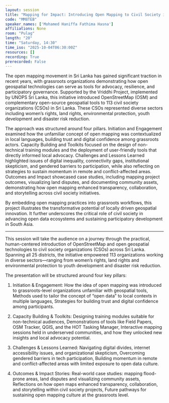 ```yaml
---
layout: session
title: "Mapping for Impact: Introducing Open Mapping to Civil Society in Sri Lanka"
code: "MM8TEB"
speaker_names: ['Mohamed Haniffa Fathima Hasna']
affiliations: None
room: "Pulag"
length: "20"
time: "Saturday, 14:30"
time_iso: "2025-10-04T06:30:00Z"
resources: []
recording: True
prerecorded: False
---
```


The open mapping movement in Sri Lanka has gained significant traction in recent years, with grassroots organizations demonstrating how open geospatial technologies can serve as tools for advocacy, resilience, and participatory governance. Supported by the Vriddhi Project, implemented by UNOPS Sri Lanka, this initiative introduced OpenStreetMap (OSM) and complementary open-source geospatial tools to 113 civil society organizations (CSOs) in Sri Lanka. These CSOs represented diverse sectors including women’s rights, land rights, environmental protection, youth development and disaster risk reduction.

The approach was structured around four pillars. Initiation and Engagement examined how the unfamiliar concept of open mapping was contextualized in local languages, building trust and digital confidence among grassroots actors. Capacity Building and Toolkits focused on the design of non-technical training modules and the deployment of user-friendly tools that directly informed local advocacy. Challenges and Lessons Learned highlighted issues of digital inequality, connectivity gaps, institutional skepticism, and gendered barriers to participation, while also reflecting on strategies to sustain momentum in remote and conflict-affected areas. Outcomes and Impact showcased case studies, including mapping project outcomes, visualizing land disputes, and documenting community assets, demonstrating how open mapping enhanced transparency, collaboration, and storytelling across civil society initiatives.

By embedding open mapping practices into grassroots workflows, this project illustrates the transformative potential of locally driven geospatial innovation. It further underscores the critical role of civil society in advancing open data ecosystems and sustaining participatory development in South Asia.

<hr>

This session will take the audience on a journey through the practical, human-centered introduction of OpenStreetMap and open geospatial technologies to civil society organizations (CSOs) across Sri Lanka. Spanning all 25 districts, the initiative empowered 113 organizations working in diverse sectors—ranging from women’s rights, land rights and environmental protection to youth development and disaster risk reduction.

The presentation will be structured around four key pillars:

1. Initiation &amp; Engagement: How the idea of open mapping was introduced to grassroots-level organizations unfamiliar with geospatial tools, Methods used to tailor the concept of “open data” to local contexts in multiple languages, Strategies for building trust and digital confidence among participants.

2. Capacity Building &amp; Toolkits: Designing training modules suitable for non-technical audiences, Demonstrations of tools like Field Papers, OSM Tracker, QGIS, and the HOT Tasking Manager, Interactive mapping sessions held in underserved communities, and how they unlocked new insights and local advocacy potential.

3. Challenges &amp; Lessons Learned: Navigating digital divides, internet accessibility issues, and organizational skepticism, Overcoming gendered barriers in tech participation, Building momentum in remote and conflict-affected areas with limited exposure to open data culture.

4. Outcomes &amp; Impact Stories: Real-world case studies: mapping flood-prone areas, land disputes and visualizing community assets, Reflections on how open maps enhanced transparency, collaboration, and storytelling within civil society projects, Future pathways for sustaining open mapping culture at the grassroots level.

